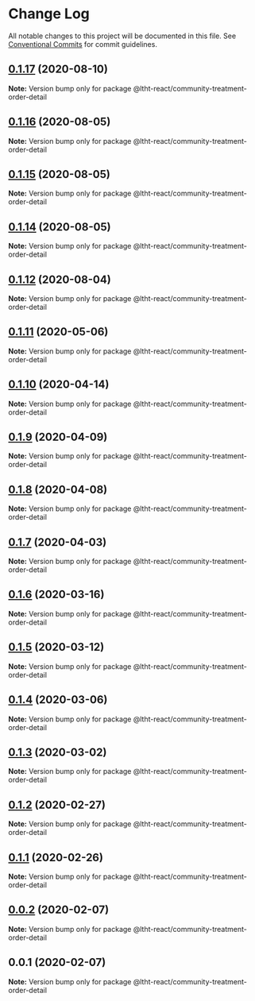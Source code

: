# Change Log

All notable changes to this project will be documented in this file.
See [Conventional Commits](https://conventionalcommits.org) for commit guidelines.

## [0.1.17](https://github.com/ltht-epr/ltht-react/compare/@ltht-react/community-treatment-order-detail@0.1.16...@ltht-react/community-treatment-order-detail@0.1.17) (2020-08-10)

**Note:** Version bump only for package @ltht-react/community-treatment-order-detail





## [0.1.16](https://github.com/ltht-epr/ltht-react/compare/@ltht-react/community-treatment-order-detail@0.1.15...@ltht-react/community-treatment-order-detail@0.1.16) (2020-08-05)

**Note:** Version bump only for package @ltht-react/community-treatment-order-detail





## [0.1.15](https://github.com/ltht-epr/ltht-react/compare/@ltht-react/community-treatment-order-detail@0.1.14...@ltht-react/community-treatment-order-detail@0.1.15) (2020-08-05)

**Note:** Version bump only for package @ltht-react/community-treatment-order-detail





## [0.1.14](https://github.com/ltht-epr/ltht-react/compare/@ltht-react/community-treatment-order-detail@0.1.13...@ltht-react/community-treatment-order-detail@0.1.14) (2020-08-05)

**Note:** Version bump only for package @ltht-react/community-treatment-order-detail





## [0.1.12](https://github.com/ltht-epr/ltht-react/compare/@ltht-react/community-treatment-order-detail@0.1.11...@ltht-react/community-treatment-order-detail@0.1.12) (2020-08-04)

**Note:** Version bump only for package @ltht-react/community-treatment-order-detail






## [0.1.11](https://github.com/ltht-epr/ltht-react/compare/@ltht-react/community-treatment-order-detail@0.1.10...@ltht-react/community-treatment-order-detail@0.1.11) (2020-05-06)

**Note:** Version bump only for package @ltht-react/community-treatment-order-detail





## [0.1.10](https://github.com/ltht-epr/ltht-react/compare/@ltht-react/community-treatment-order-detail@0.1.9...@ltht-react/community-treatment-order-detail@0.1.10) (2020-04-14)

**Note:** Version bump only for package @ltht-react/community-treatment-order-detail





## [0.1.9](https://github.com/ltht-epr/ltht-react/compare/@ltht-react/community-treatment-order-detail@0.1.8...@ltht-react/community-treatment-order-detail@0.1.9) (2020-04-09)

**Note:** Version bump only for package @ltht-react/community-treatment-order-detail





## [0.1.8](https://github.com/ltht-epr/ltht-react/compare/@ltht-react/community-treatment-order-detail@0.1.7...@ltht-react/community-treatment-order-detail@0.1.8) (2020-04-08)

**Note:** Version bump only for package @ltht-react/community-treatment-order-detail






## [0.1.7](https://ssh.github.com/ltht-epr/ltht-react/compare/@ltht-react/community-treatment-order-detail@0.1.6...@ltht-react/community-treatment-order-detail@0.1.7) (2020-04-03)

**Note:** Version bump only for package @ltht-react/community-treatment-order-detail





## [0.1.6](https://github.com/ltht-epr/ltht-react/compare/@ltht-react/community-treatment-order-detail@0.1.5...@ltht-react/community-treatment-order-detail@0.1.6) (2020-03-16)

**Note:** Version bump only for package @ltht-react/community-treatment-order-detail






## [0.1.5](https://ssh.github.com/ltht-epr/ltht-react/compare/@ltht-react/community-treatment-order-detail@0.1.4...@ltht-react/community-treatment-order-detail@0.1.5) (2020-03-12)

**Note:** Version bump only for package @ltht-react/community-treatment-order-detail





## [0.1.4](https://ssh.github.com/ltht-epr/ltht-react/compare/@ltht-react/community-treatment-order-detail@0.1.3...@ltht-react/community-treatment-order-detail@0.1.4) (2020-03-06)

**Note:** Version bump only for package @ltht-react/community-treatment-order-detail





## [0.1.3](https://github.com/ltht-epr/ltht-react/compare/@ltht-react/community-treatment-order-detail@0.1.2...@ltht-react/community-treatment-order-detail@0.1.3) (2020-03-02)

**Note:** Version bump only for package @ltht-react/community-treatment-order-detail






## [0.1.2](https://ssh.github.com/ltht-epr/ltht-react/compare/@ltht-react/community-treatment-order-detail@0.1.1...@ltht-react/community-treatment-order-detail@0.1.2) (2020-02-27)

**Note:** Version bump only for package @ltht-react/community-treatment-order-detail





## [0.1.1](https://github.com/ltht-epr/ltht-react/compare/@ltht-react/community-treatment-order-detail@0.1.0...@ltht-react/community-treatment-order-detail@0.1.1) (2020-02-26)

**Note:** Version bump only for package @ltht-react/community-treatment-order-detail





## [0.0.2](https://github.com/ltht-epr/ltht-react/compare/@ltht-react/community-treatment-order-detail@0.0.1...@ltht-react/community-treatment-order-detail@0.0.2) (2020-02-07)

**Note:** Version bump only for package @ltht-react/community-treatment-order-detail





## 0.0.1 (2020-02-07)

**Note:** Version bump only for package @ltht-react/community-treatment-order-detail
